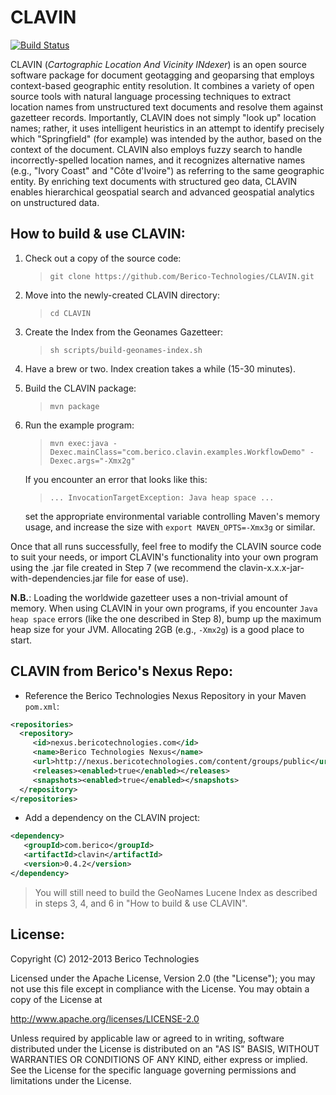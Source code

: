 CLAVIN
======

[![Build Status](https://travis-ci.org/Berico-Technologies/CLAVIN.png?branch=master)](https://travis-ci.org/Berico-Technologies/CLAVIN)

CLAVIN (*Cartographic Location And Vicinity INdexer*) is an open source software package for document geotagging and geoparsing that employs context-based geographic entity resolution. It combines a variety of open source tools with natural language processing techniques to extract location names from unstructured text documents and resolve them against gazetteer records. Importantly, CLAVIN does not simply "look up" location names; rather, it uses intelligent heuristics in an attempt to identify precisely which "Springfield" (for example) was intended by the author, based on the context of the document. CLAVIN also employs fuzzy search to handle incorrectly-spelled location names, and it recognizes alternative names (e.g., "Ivory Coast" and "Côte d'Ivoire") as referring to the same geographic entity. By enriching text documents with structured geo data, CLAVIN enables hierarchical geospatial search and advanced geospatial analytics on unstructured data.

How to build & use CLAVIN:
--------------------------

1. Check out a copy of the source code:
	> `git clone https://github.com/Berico-Technologies/CLAVIN.git`

2. Move into the newly-created CLAVIN directory:
	> `cd CLAVIN`

3. Create the Index from the Geonames Gazetteer:
    > `sh scripts/build-geonames-index.sh`

4. Have a brew or two.  Index creation takes a while (15-30 minutes).

5. Build the CLAVIN package:
	> `mvn package`

6. Run the example program:
	> `mvn exec:java -Dexec.mainClass="com.berico.clavin.examples.WorkflowDemo" -Dexec.args="-Xmx2g"`
	
	If you encounter an error that looks like this:
	> `... InvocationTargetException: Java heap space ...`
	
	set the appropriate environmental variable controlling Maven's memory usage, and increase the size with `export MAVEN_OPTS=-Xmx3g` or similar.

Once that all runs successfully, feel free to modify the CLAVIN source code to suit your needs, or import CLAVIN's functionality into your own program using the .jar file created in Step 7 (we recommend the clavin-x.x.x-jar-with-dependencies.jar file for ease of use).

**N.B.**: Loading the worldwide gazetteer uses a non-trivial amount of memory. When using CLAVIN in your own programs, if you encounter `Java heap space` errors (like the one described in Step 8), bump up the maximum heap size for your JVM. Allocating 2GB (e.g., `-Xmx2g`) is a good place to start.

CLAVIN from Berico's Nexus Repo:
--------------------------------

* Reference the Berico Technologies Nexus Repository in your Maven `pom.xml`:

```xml
<repositories>
  <repository>
     <id>nexus.bericotechnologies.com</id>
     <name>Berico Technologies Nexus</name>
     <url>http://nexus.bericotechnologies.com/content/groups/public</url>
     <releases><enabled>true</enabled></releases>
     <snapshots><enabled>true</enabled></snapshots>
  </repository>
</repositories>
```

* Add a dependency on the CLAVIN project:

```xml
<dependency>
   <groupId>com.berico</groupId>
   <artifactId>clavin</artifactId>
   <version>0.4.2</version>
</dependency>
```

>  You will still need to build the GeoNames Lucene Index as described in steps 3, 4, and 6 in "How to build & use CLAVIN".

License:
--------

Copyright (C) 2012-2013 Berico Technologies

Licensed under the Apache License, Version 2.0 (the "License");
you may not use this file except in compliance with the License.
You may obtain a copy of the License at

   http://www.apache.org/licenses/LICENSE-2.0

Unless required by applicable law or agreed to in writing, software
distributed under the License is distributed on an "AS IS" BASIS,
WITHOUT WARRANTIES OR CONDITIONS OF ANY KIND, either express or implied.
See the License for the specific language governing permissions and
limitations under the License.
